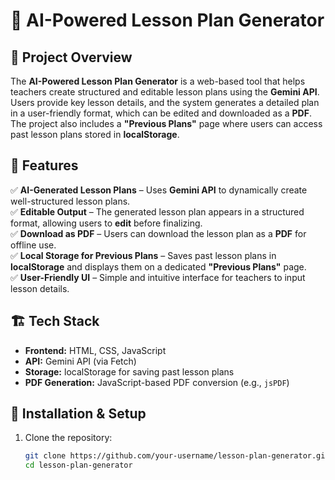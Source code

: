 # 📝 AI-Powered Lesson Plan Generator  

## 📌 Project Overview  
The **AI-Powered Lesson Plan Generator** is a web-based tool that helps teachers create structured and editable lesson plans using the **Gemini API**. Users provide key lesson details, and the system generates a detailed plan in a user-friendly format, which can be edited and downloaded as a **PDF**. The project also includes a **"Previous Plans"** page where users can access past lesson plans stored in **localStorage**.

## 🚀 Features  
✅ **AI-Generated Lesson Plans** – Uses **Gemini API** to dynamically create well-structured lesson plans.  
✅ **Editable Output** – The generated lesson plan appears in a structured format, allowing users to **edit** before finalizing.  
✅ **Download as PDF** – Users can download the lesson plan as a **PDF** for offline use.  
✅ **Local Storage for Previous Plans** – Saves past lesson plans in **localStorage** and displays them on a dedicated **"Previous Plans"** page.  
✅ **User-Friendly UI** – Simple and intuitive interface for teachers to input lesson details.

## 🏗️ Tech Stack  
- **Frontend:** HTML, CSS, JavaScript  
- **API:** Gemini API (via Fetch)  
- **Storage:** localStorage for saving past lesson plans  
- **PDF Generation:** JavaScript-based PDF conversion (e.g., `jsPDF`)  

## 🔧 Installation & Setup  
1. Clone the repository:  
   ```sh
   git clone https://github.com/your-username/lesson-plan-generator.git
   cd lesson-plan-generator
